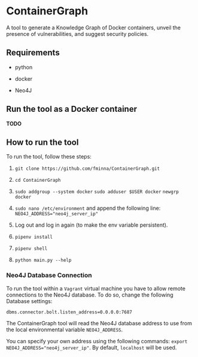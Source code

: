 
# ContainerGraph

A tool to generate a Knowledge Graph of Docker containers, unveil the presence of vulnerabilities, and suggest security policies. 

## Requirements

 - python

 - docker

 - Neo4J

## Run the tool as a Docker container

**TODO**

## How to run the tool

To run the tool, follow these steps:

1. `git clone https://github.com/fminna/ContainerGraph.git`

2. `cd ContainerGraph`

3.  `sudo addgroup --system docker`
    `sudo adduser $USER docker`
    `newgrp docker`

4. `sudo nano /etc/environment` and append the following line: `NEO4J_ADDRESS="neo4j_server_ip"`

5. Log out and log in again (to make the env variable persistent).

6. `pipenv install`

7. `pipenv shell`

8. `python main.py --help`


### Neo4J Database Connection

To run the tool within a `Vagrant` virtual machine you have to allow remote connections to the Neo4J database. To do so, change the following Database settings:

`dbms.connector.bolt.listen_address=0.0.0.0:7687`

The ContainerGraph tool will read the Neo4J database address to use from the local environmental variable `NEO4J_ADDRESS`.

You can specify your own address using the following commands: `export NEO4J_ADDRESS="neo4j_server_ip"`. By default, `localhost` will be used. 

